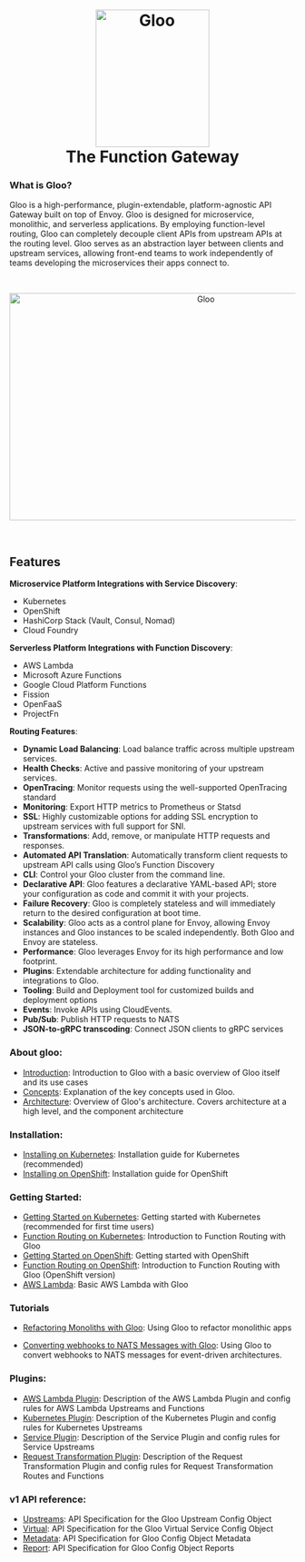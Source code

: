 

<h1 align="center">
    <img src="Gloo-01.png" alt="Gloo" width="200" height="242">
  <br>
  The Function Gateway
</h1>

### What is Gloo?

Gloo is a high-performance, plugin-extendable, platform-agnostic API Gateway built on top of Envoy. Gloo is designed for microservice, monolithic, and serverless applications. By employing function-level routing, Gloo can completely decouple client APIs from upstream APIs at the routing level. Gloo serves as an abstraction layer between clients and upstream services, allowing front-end teams to work independently of teams developing the microservices their apps connect to.

<BR>
<p align="center">
<img src="introduction/high_level_architecture.png" alt="Gloo" width="676" height="400">
</p>
<BR>

## Features

**Microservice Platform Integrations with Service Discovery**:

* Kubernetes
* OpenShift
* HashiCorp Stack (Vault, Consul, Nomad)
* Cloud Foundry

**Serverless Platform Integrations with Function Discovery**:

* AWS Lambda
* Microsoft Azure Functions
* Google Cloud Platform Functions
* Fission
* OpenFaaS
* ProjectFn

**Routing Features**:

* **Dynamic Load Balancing**: Load balance traffic across multiple upstream services.
* **Health Checks**: Active and passive monitoring of your upstream services.
* **OpenTracing**: Monitor requests using the well-supported OpenTracing standard
* **Monitoring**: Export HTTP metrics to Prometheus or Statsd
* **SSL**: Highly customizable options for adding SSL encryption to upstream services with full support for SNI.
* **Transformations**: Add, remove, or manipulate HTTP requests and responses.
* **Automated API Translation**: Automatically transform client requests to upstream API calls using Gloo’s Function Discovery
* **CLI**: Control your Gloo cluster from the command line.
* **Declarative API**: Gloo features a declarative YAML-based API; store your configuration as code and commit it with your projects.
* **Failure Recovery**: Gloo is completely stateless and will immediately return to the desired configuration at boot time.
* **Scalability**: Gloo acts as a control plane for Envoy, allowing Envoy instances and Gloo instances to be scaled independently. Both Gloo and Envoy are stateless.
* **Performance**: Gloo leverages Envoy for its high performance and low footprint.
* **Plugins**: Extendable architecture for adding functionality and integrations to Gloo.
* **Tooling**: Build and Deployment tool for customized builds and deployment options
* **Events**: Invoke APIs using CloudEvents.
* **Pub/Sub**: Publish HTTP requests to NATS
* **JSON-to-gRPC transcoding**: Connect JSON clients to gRPC services

### About gloo:
* [Introduction](introduction/introduction.md): Introduction to Gloo with a basic overview of Gloo itself and its use cases 
* [Concepts](introduction/concepts.md): Explanation of the key concepts used in Gloo.
* [Architecture](introduction/architecture.md): Overview of Gloo's architecture. Covers architecture at a high level, and 
the component architecture
### Installation:
* [Installing on Kubernetes](installation/kubernetes.md): Installation guide for Kubernetes (recommended) 
* [Installing on OpenShift](installation/openshift.md): Installation guide for OpenShift
### Getting Started:
* [Getting Started on Kubernetes](getting_started/kubernetes/1.md): Getting started with Kubernetes (recommended for first time users)
* [Function Routing on Kubernetes](getting_started/kubernetes/2.md): Introduction to Function Routing with Gloo
* [Getting Started on OpenShift](getting_started/openshift/1.md): Getting started with OpenShift
* [Function Routing on OpenShift](getting_started/openshift/2.md): Introduction to Function Routing with Gloo (OpenShift version)
* [AWS Lambda](getting_started/aws/lambda.md): Basic AWS Lambda with Gloo
### Tutorials
* [Refactoring Monoliths with Gloo](tutorials/refactor_monolith.md): Using Gloo to refactor monolithic apps
<!--* [Extending microservices with AWS Lambda](tutorials/extend_microservice.md): Using Gloo to refactor monolithic apps-->
* [Converting webhooks to NATS Messages with Gloo](tutorials/source_events_from_github.md): Using Gloo to convert webhooks to NATS messages for event-driven architectures.
### Plugins:
* [AWS Lambda Plugin](plugins/aws.md): Description of the AWS Lambda Plugin and config rules for AWS Lambda Upstreams and Functions 
* [Kubernetes Plugin](plugins/kubernetes.md): Description of the Kubernetes Plugin and config rules for Kubernetes Upstreams  
* [Service Plugin](plugins/service.md): Description of the Service Plugin and config rules for Service Upstreams
* [Request Transformation Plugin](plugins/request_transformation.md): Description of the Request Transformation Plugin and config rules for Request Transformation Routes and Functions 

### v1 API reference:
* [Upstreams](v1/upstream.md): API Specification for the Gloo Upstream Config Object
* [Virtual](v1/virtualservice.md): API Specification for the Gloo Virtual Service Config Object
* [Metadata](v1/metadata.md): API Specification for Gloo Config Object Metadata
* [Report](v1/report.md): API Specification for Gloo Config Object Reports




<!--# Features
- GCF plugin
- Openapi upstream extension
- Route extensions plugin
- Transformation plugin
- Ingress Controller
- Istio controller  + gloo with istio
- kubernetes service discovery
- gloo config
  - kubernetes
  - vault secret watcher
  - file
- gloo event plugin / gateway
- gloo-sdk-go
- gloo-sdk-node
- SNI config
- Detailed virtualservice rules
- Detailed upstream rules
- glooctl
- thetool
- function discovery
- building without the tool
- deployment without the tool

- getting started in cluster
- getting started out of cluster no kube
- geting started with istio
- getting started using discovery services
- getting started hybrid app example
- getting started multiplexing example
- getting started event gateway
- architecture
- writing plugins (all different kinds of plugins)
  - plugin stages
# document that we call GetFilters after the other plugins (maybe document the order of everything)
-->
